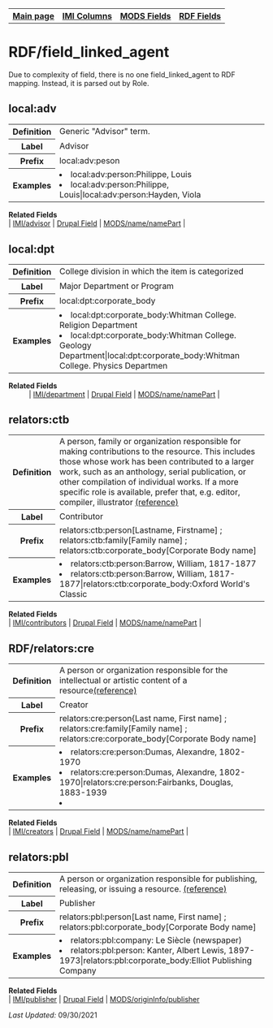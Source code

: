 <!DOCTYPE html>
<html>

<body>
<table style="width:100%">
  <tr>
    <th><a href="index.md">Main page</a></th>
	<th><a href="IMI.md">IMI Columns</a></th>
    <th><a href="MODS.md">MODS Fields</a></th>
    <th><a href="RDF.md">RDF Fields</a></th>
  </tr>
</table>



<h1>RDF/field_linked_agent</h1>
 <p>Due to complexity of field, there is no one field_linked_agent to RDF mapping. Instead, it is parsed out by Role.</p>
</dl>
<h2>local:adv</h2>
<table>
<tr>
	<th>Definition</th>
	<td>Generic "Advisor" term.</td>
</tr>
<tr>
	<th>Label</th>
	<td>Advisor</td>
</tr>
<tr>
	<th>Prefix</th>
	<td>local:adv:peson</td>
</tr>
<tr>
	<th>Examples</th>
	<td>
		<li>local:adv:person:Philippe, Louis</li> 
		<li>local:adv:person:Philippe, Louis|local:adv:person:Hayden, Viola</li>
	</td>
</tr>
</table>
<dl>
	<dt><b>Related Fields</b></dt>
			| <a href="advisor.md">IMI/advisor</a> | 
			<a href="DrupalField.md">Drupal Field</a> | 
			<a href="mods.name.md">MODS/name/namePart</a> |
</dl>
<h2>local:dpt</h2>
<table>
<tr>
	<th>Definition</th>
	<td>College division in which the item is categorized</td>
</tr>
<tr>
	<th>Label</th>
	<td>Major Department or Program</td>
</tr>
<tr>
	<th>Prefix</th>
	<td>local:dpt:corporate_body</td>
</tr>
<tr>
	<th>Examples</th>
	<td>
		<li>local:dpt:corporate_body:Whitman College. Religion Department</li> 
		<li>local:dpt:corporate_body:Whitman College. Geology Department|local:dpt:corporate_body:Whitman College. Physics Departmen</li>
	</td>
</tr>
</table>
<dl>
	<dt><b>Related Fields</b></dt>
			<dd>| <a href="department.md">IMI/department</a> | 
			<a href="DrupalField.md">Drupal Field</a> | 
			<a href="mods.name.md">MODS/name/namePart</a> |</dd>
</dl>
<h2>relators:ctb</h2>
<table>
<tr>
	<th>Definition</th>
	<td>A person, family or organization responsible for making contributions to the resource. This includes those whose work has been contributed to a larger work, such as an anthology, serial publication, or other compilation of individual works. If a more specific role is available, prefer that, e.g. editor, compiler, illustrator <a href="http://id.loc.gov/vocabulary/relators/ctb.html">(reference)</a> </td>
</tr>
<tr>
	<th>Label</th>
	<td>Contributor</td>
</tr>
<tr>
	<th>Prefix</th>
	<td>relators:ctb:person[Lastname, Firstname] ; relators:ctb:family[Family name] ; relators:ctb:corporate_body[Corporate Body name]</td>
</tr>
<tr>
	<th>Examples</th>
	<td>
		<li>relators:ctb:person:Barrow, William,  1817-1877</li> 
		<li>relators:ctb:person:Barrow, William,  1817-1877|relators:ctb:corporate_body:Oxford World's Classic</li>
	</td>
</tr>
</table>
	</dd>
<dl>
	<dt><b>Related Fields</b></dt>
			| <a href="contributors.md">IMI/contributors</a> | 
			<a href="DrupalField.md">Drupal Field</a> | 
			<a href="mods.name.md">MODS/name/namePart</a> |
</dl>
<h2>RDF/relators:cre</h2>
<table>
<tr>
	<th>Definition</th>
	<td>A person or organization responsible for the intellectual or artistic content of a resource<a href="https://id.loc.gov/vocabulary/relators/cre.html">(reference)</a></td>
</tr>
<tr>
	<th>Label</th>
	<td>Creator</td>
</tr>
<tr>
	<th>Prefix</th>
	<td>relators:cre:person{Last name, First name] ; relators:cre:family[Family name] ; relators:cre:corporate_body[Corporate Body name]</td>
</tr>
<tr>
	<th>Examples</th>
	<td>
		<li>relators:cre:person:Dumas, Alexandre,  1802-1970</li> 
		<li>relators:cre:person:Dumas, Alexandre,  1802-1970|relators:cre:person:Fairbanks, Douglas, 1883-1939</li>
		<li></li>
	</td>
</tr>
</table>
<dl>
	<dt><b>Related Fields</b></dt>
						| <a href="creators.md">IMI/creators</a> |
						<a href="DrupalField.md">Drupal Field</a> |
						<a href="mods.name.md">MODS/name/namePart</a> |
</dl>
<h2>relators:pbl</h2>
<table>
<tr>
	<th>Definition</th>
	<td>A person or organization responsible for publishing, releasing, or issuing a resource. <a href="http://id.loc.gov/vocabulary/relators/pbl.html">(reference)</a></td>
</tr>
<tr>
	<th>Label</th>
	<td>Publisher</td>
</tr>
<tr>
	<th>Prefix</th>
	<td>relators:pbl:person[Last name, First name] ; relators:pbl:corporate_body[Corporate Body name]</td>
</tr>
<tr>
	<th>Examples</th>
	<td>
		<li>relators:pbl:company: Le Siècle (newspaper)</li> 
		<li>relators:pbl:person: Kanter, Albert Lewis, 1897-1973|relators:pbl:corporate_body:Elliot Publishing Company</li>
	</td>
</tr>
</table>
<dl>
	<dt><b>Related Fields</b></dt>
			| <a href="publisher.md">IMI/publisher</a> | 
			<a href="DrupalField.md">Drupal Field</a> |
			<a href="mods.originInfo_publisher.md">MODS/originInfo/publisher</a>
</dl>
<p><i>Last Updated: </i>09/30/2021</p>
</body>
</html>



